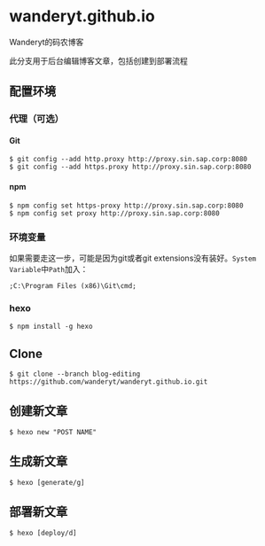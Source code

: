 # wanderyt.github.io

Wanderyt的码农博客

此分支用于后台编辑博客文章，包括创建到部署流程

## 配置环境

### 代理（可选）

#### Git

    $ git config --add http.proxy http://proxy.sin.sap.corp:8080
    $ git config --add https.proxy http://proxy.sin.sap.corp:8080

#### npm

    $ npm config set https-proxy http://proxy.sin.sap.corp:8080
    $ npm config set proxy http://proxy.sin.sap.corp:8080

### 环境变量

如果需要走这一步，可能是因为git或者git extensions没有装好。`System Variable`中`Path`加入：

    ;C:\Program Files (x86)\Git\cmd;

### hexo

    $ npm install -g hexo

## Clone

    $ git clone --branch blog-editing https://github.com/wanderyt/wanderyt.github.io.git

## 创建新文章

    $ hexo new "POST NAME"

## 生成新文章

    $ hexo [generate/g]

## 部署新文章

    $ hexo [deploy/d]